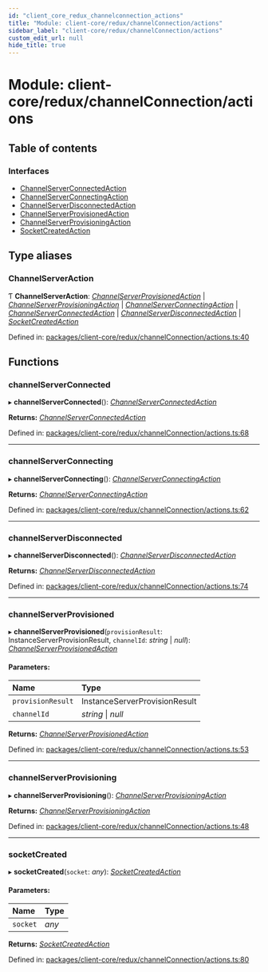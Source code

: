 ```yaml
---
id: "client_core_redux_channelconnection_actions"
title: "Module: client-core/redux/channelConnection/actions"
sidebar_label: "client-core/redux/channelConnection/actions"
custom_edit_url: null
hide_title: true
---
```


# Module: client-core/redux/channelConnection/actions

## Table of contents

### Interfaces

- [ChannelServerConnectedAction](../interfaces/client_core_redux_channelconnection_actions.channelserverconnectedaction.md)
- [ChannelServerConnectingAction](../interfaces/client_core_redux_channelconnection_actions.channelserverconnectingaction.md)
- [ChannelServerDisconnectedAction](../interfaces/client_core_redux_channelconnection_actions.channelserverdisconnectedaction.md)
- [ChannelServerProvisionedAction](../interfaces/client_core_redux_channelconnection_actions.channelserverprovisionedaction.md)
- [ChannelServerProvisioningAction](../interfaces/client_core_redux_channelconnection_actions.channelserverprovisioningaction.md)
- [SocketCreatedAction](../interfaces/client_core_redux_channelconnection_actions.socketcreatedaction.md)

## Type aliases

### ChannelServerAction

Ƭ **ChannelServerAction**: [*ChannelServerProvisionedAction*](../interfaces/client_core_redux_channelconnection_actions.channelserverprovisionedaction.md) \| [*ChannelServerProvisioningAction*](../interfaces/client_core_redux_channelconnection_actions.channelserverprovisioningaction.md) \| [*ChannelServerConnectingAction*](../interfaces/client_core_redux_channelconnection_actions.channelserverconnectingaction.md) \| [*ChannelServerConnectedAction*](../interfaces/client_core_redux_channelconnection_actions.channelserverconnectedaction.md) \| [*ChannelServerDisconnectedAction*](../interfaces/client_core_redux_channelconnection_actions.channelserverdisconnectedaction.md) \| [*SocketCreatedAction*](../interfaces/client_core_redux_channelconnection_actions.socketcreatedaction.md)

Defined in: [packages/client-core/redux/channelConnection/actions.ts:40](https://github.com/xr3ngine/xr3ngine/blob/5c3dcaef1/packages/client-core/redux/channelConnection/actions.ts#L40)

## Functions

### channelServerConnected

▸ **channelServerConnected**(): [*ChannelServerConnectedAction*](../interfaces/client_core_redux_channelconnection_actions.channelserverconnectedaction.md)

**Returns:** [*ChannelServerConnectedAction*](../interfaces/client_core_redux_channelconnection_actions.channelserverconnectedaction.md)

Defined in: [packages/client-core/redux/channelConnection/actions.ts:68](https://github.com/xr3ngine/xr3ngine/blob/5c3dcaef1/packages/client-core/redux/channelConnection/actions.ts#L68)

___

### channelServerConnecting

▸ **channelServerConnecting**(): [*ChannelServerConnectingAction*](../interfaces/client_core_redux_channelconnection_actions.channelserverconnectingaction.md)

**Returns:** [*ChannelServerConnectingAction*](../interfaces/client_core_redux_channelconnection_actions.channelserverconnectingaction.md)

Defined in: [packages/client-core/redux/channelConnection/actions.ts:62](https://github.com/xr3ngine/xr3ngine/blob/5c3dcaef1/packages/client-core/redux/channelConnection/actions.ts#L62)

___

### channelServerDisconnected

▸ **channelServerDisconnected**(): [*ChannelServerDisconnectedAction*](../interfaces/client_core_redux_channelconnection_actions.channelserverdisconnectedaction.md)

**Returns:** [*ChannelServerDisconnectedAction*](../interfaces/client_core_redux_channelconnection_actions.channelserverdisconnectedaction.md)

Defined in: [packages/client-core/redux/channelConnection/actions.ts:74](https://github.com/xr3ngine/xr3ngine/blob/5c3dcaef1/packages/client-core/redux/channelConnection/actions.ts#L74)

___

### channelServerProvisioned

▸ **channelServerProvisioned**(`provisionResult`: InstanceServerProvisionResult, `channelId`: *string* \| *null*): [*ChannelServerProvisionedAction*](../interfaces/client_core_redux_channelconnection_actions.channelserverprovisionedaction.md)

#### Parameters:

Name | Type |
:------ | :------ |
`provisionResult` | InstanceServerProvisionResult |
`channelId` | *string* \| *null* |

**Returns:** [*ChannelServerProvisionedAction*](../interfaces/client_core_redux_channelconnection_actions.channelserverprovisionedaction.md)

Defined in: [packages/client-core/redux/channelConnection/actions.ts:53](https://github.com/xr3ngine/xr3ngine/blob/5c3dcaef1/packages/client-core/redux/channelConnection/actions.ts#L53)

___

### channelServerProvisioning

▸ **channelServerProvisioning**(): [*ChannelServerProvisioningAction*](../interfaces/client_core_redux_channelconnection_actions.channelserverprovisioningaction.md)

**Returns:** [*ChannelServerProvisioningAction*](../interfaces/client_core_redux_channelconnection_actions.channelserverprovisioningaction.md)

Defined in: [packages/client-core/redux/channelConnection/actions.ts:48](https://github.com/xr3ngine/xr3ngine/blob/5c3dcaef1/packages/client-core/redux/channelConnection/actions.ts#L48)

___

### socketCreated

▸ **socketCreated**(`socket`: *any*): [*SocketCreatedAction*](../interfaces/client_core_redux_channelconnection_actions.socketcreatedaction.md)

#### Parameters:

Name | Type |
:------ | :------ |
`socket` | *any* |

**Returns:** [*SocketCreatedAction*](../interfaces/client_core_redux_channelconnection_actions.socketcreatedaction.md)

Defined in: [packages/client-core/redux/channelConnection/actions.ts:80](https://github.com/xr3ngine/xr3ngine/blob/5c3dcaef1/packages/client-core/redux/channelConnection/actions.ts#L80)

